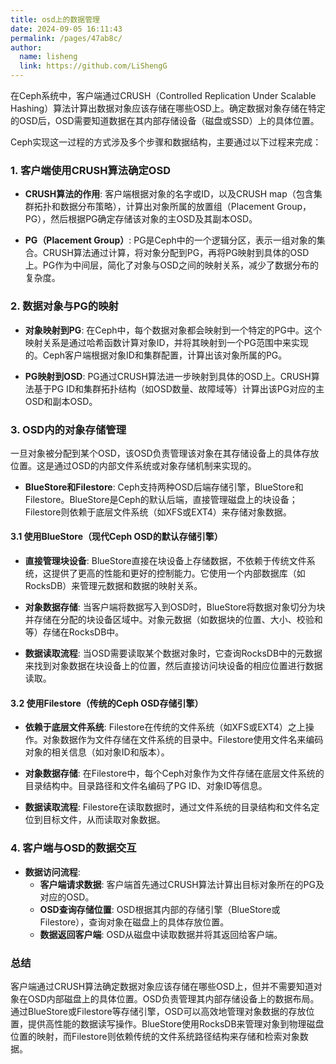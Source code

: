```yaml
---
title: osd上的数据管理
date: 2024-09-05 16:11:43
permalink: /pages/47ab8c/
author: 
  name: lisheng
  link: https://github.com/LiShengG
---
```


在Ceph系统中，客户端通过CRUSH（Controlled Replication Under Scalable Hashing）算法计算出数据对象应该存储在哪些OSD上。确定数据对象存储在特定的OSD后，OSD需要知道数据在其内部存储设备（磁盘或SSD）上的具体位置。

Ceph实现这一过程的方式涉及多个步骤和数据结构，主要通过以下过程来完成：

### 1. 客户端使用CRUSH算法确定OSD

- **CRUSH算法的作用**: 客户端根据对象的名字或ID，以及CRUSH map（包含集群拓扑和数据分布策略），计算出对象所属的放置组（Placement Group，PG），然后根据PG确定存储该对象的主OSD及其副本OSD。
  
- **PG（Placement Group）**: PG是Ceph中的一个逻辑分区，表示一组对象的集合。CRUSH算法通过计算，将对象分配到PG，再将PG映射到具体的OSD上。PG作为中间层，简化了对象与OSD之间的映射关系，减少了数据分布的复杂度。

### 2. 数据对象与PG的映射

- **对象映射到PG**: 在Ceph中，每个数据对象都会映射到一个特定的PG中。这个映射关系是通过哈希函数计算对象ID，并将其映射到一个PG范围中来实现的。Ceph客户端根据对象ID和集群配置，计算出该对象所属的PG。
  
- **PG映射到OSD**: PG通过CRUSH算法进一步映射到具体的OSD上。CRUSH算法基于PG ID和集群拓扑结构（如OSD数量、故障域等）计算出该PG对应的主OSD和副本OSD。

### 3. OSD内的对象存储管理

一旦对象被分配到某个OSD，该OSD负责管理该对象在其存储设备上的具体存放位置。这是通过OSD的内部文件系统或对象存储机制来实现的。

- **BlueStore和Filestore**: Ceph支持两种OSD后端存储引擎，BlueStore和Filestore。BlueStore是Ceph的默认后端，直接管理磁盘上的块设备；Filestore则依赖于底层文件系统（如XFS或EXT4）来存储对象数据。

#### 3.1 使用BlueStore（现代Ceph OSD的默认存储引擎）

- **直接管理块设备**: BlueStore直接在块设备上存储数据，不依赖于传统文件系统，这提供了更高的性能和更好的控制能力。它使用一个内部数据库（如RocksDB）来管理元数据和数据的映射关系。

- **对象数据存储**: 当客户端将数据写入到OSD时，BlueStore将数据对象切分为块并存储在分配的块设备区域中。对象元数据（如数据块的位置、大小、校验和等）存储在RocksDB中。

- **数据读取流程**: 当OSD需要读取某个数据对象时，它查询RocksDB中的元数据来找到对象数据在块设备上的位置，然后直接访问块设备的相应位置进行数据读取。

#### 3.2 使用Filestore（传统的Ceph OSD存储引擎）

- **依赖于底层文件系统**: Filestore在传统的文件系统（如XFS或EXT4）之上操作。对象数据作为文件存储在文件系统的目录中。Filestore使用文件名来编码对象的相关信息（如对象ID和版本）。

- **对象数据存储**: 在Filestore中，每个Ceph对象作为文件存储在底层文件系统的目录结构中。目录路径和文件名编码了PG ID、对象ID等信息。

- **数据读取流程**: Filestore在读取数据时，通过文件系统的目录结构和文件名定位到目标文件，从而读取对象数据。

### 4. 客户端与OSD的数据交互

- **数据访问流程**:
  - **客户端请求数据**: 客户端首先通过CRUSH算法计算出目标对象所在的PG及对应的OSD。
  - **OSD查询存储位置**: OSD根据其内部的存储引擎（BlueStore或Filestore），查询对象在磁盘上的具体存放位置。
  - **数据返回客户端**: OSD从磁盘中读取数据并将其返回给客户端。

### 总结

客户端通过CRUSH算法确定数据对象应该存储在哪些OSD上，但并不需要知道对象在OSD内部磁盘上的具体位置。OSD负责管理其内部存储设备上的数据布局。通过BlueStore或Filestore等存储引擎，OSD可以高效地管理对象数据的存放位置，提供高性能的数据读写操作。BlueStore使用RocksDB来管理对象到物理磁盘位置的映射，而Filestore则依赖传统的文件系统路径结构来存储和检索对象数据。